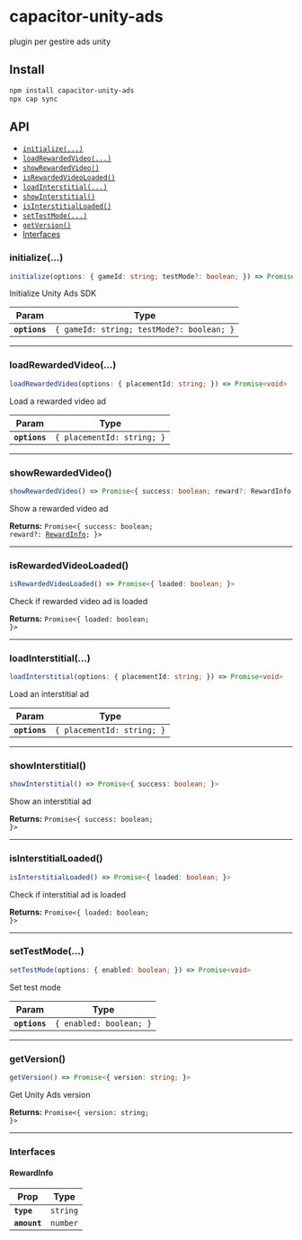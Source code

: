 # capacitor-unity-ads

plugin per gestire ads unity

## Install

```bash
npm install capacitor-unity-ads
npx cap sync
```

## API

<docgen-index>

* [`initialize(...)`](#initialize)
* [`loadRewardedVideo(...)`](#loadrewardedvideo)
* [`showRewardedVideo()`](#showrewardedvideo)
* [`isRewardedVideoLoaded()`](#isrewardedvideoloaded)
* [`loadInterstitial(...)`](#loadinterstitial)
* [`showInterstitial()`](#showinterstitial)
* [`isInterstitialLoaded()`](#isinterstitialloaded)
* [`setTestMode(...)`](#settestmode)
* [`getVersion()`](#getversion)
* [Interfaces](#interfaces)

</docgen-index>

<docgen-api>
<!--Update the source file JSDoc comments and rerun docgen to update the docs below-->

### initialize(...)

```typescript
initialize(options: { gameId: string; testMode?: boolean; }) => Promise<void>
```

Initialize Unity Ads SDK

| Param         | Type                                                 |
| ------------- | ---------------------------------------------------- |
| **`options`** | <code>{ gameId: string; testMode?: boolean; }</code> |

--------------------


### loadRewardedVideo(...)

```typescript
loadRewardedVideo(options: { placementId: string; }) => Promise<void>
```

Load a rewarded video ad

| Param         | Type                                  |
| ------------- | ------------------------------------- |
| **`options`** | <code>{ placementId: string; }</code> |

--------------------


### showRewardedVideo()

```typescript
showRewardedVideo() => Promise<{ success: boolean; reward?: RewardInfo; }>
```

Show a rewarded video ad

**Returns:** <code>Promise&lt;{ success: boolean; reward?: <a href="#rewardinfo">RewardInfo</a>; }&gt;</code>

--------------------


### isRewardedVideoLoaded()

```typescript
isRewardedVideoLoaded() => Promise<{ loaded: boolean; }>
```

Check if rewarded video ad is loaded

**Returns:** <code>Promise&lt;{ loaded: boolean; }&gt;</code>

--------------------


### loadInterstitial(...)

```typescript
loadInterstitial(options: { placementId: string; }) => Promise<void>
```

Load an interstitial ad

| Param         | Type                                  |
| ------------- | ------------------------------------- |
| **`options`** | <code>{ placementId: string; }</code> |

--------------------


### showInterstitial()

```typescript
showInterstitial() => Promise<{ success: boolean; }>
```

Show an interstitial ad

**Returns:** <code>Promise&lt;{ success: boolean; }&gt;</code>

--------------------


### isInterstitialLoaded()

```typescript
isInterstitialLoaded() => Promise<{ loaded: boolean; }>
```

Check if interstitial ad is loaded

**Returns:** <code>Promise&lt;{ loaded: boolean; }&gt;</code>

--------------------


### setTestMode(...)

```typescript
setTestMode(options: { enabled: boolean; }) => Promise<void>
```

Set test mode

| Param         | Type                               |
| ------------- | ---------------------------------- |
| **`options`** | <code>{ enabled: boolean; }</code> |

--------------------


### getVersion()

```typescript
getVersion() => Promise<{ version: string; }>
```

Get Unity Ads version

**Returns:** <code>Promise&lt;{ version: string; }&gt;</code>

--------------------


### Interfaces


#### RewardInfo

| Prop         | Type                |
| ------------ | ------------------- |
| **`type`**   | <code>string</code> |
| **`amount`** | <code>number</code> |

</docgen-api>
